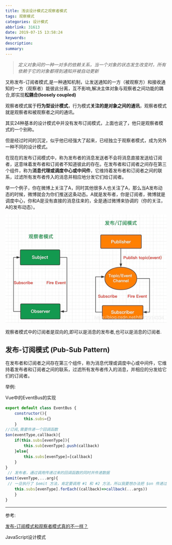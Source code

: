 ```yaml
---
title: 浅谈设计模式之观察者模式
tags: 观察模式
categories: 设计模式
abbrlink: 31613
date: 2019-07-15 13:58:24
keywords:
description:
summary:
---
```


> *定义对象间的一种一对多的依赖关系，当一个对象的状态发生改变时，所有依赖于它的对象都得到通知并被自动更新*

又称发布-订阅者模式,是一种通知机制，让发送通知的一方（被观察方）和接收通知的一方（观察者）能彼此分离，互不影响,解决主体对象与观察者之间功能的耦合,即实现**松耦合(loosely coupled)**

观察者模式属于**行为型设计模式**，行为模式**关注的是对象之间的通讯**，观察者模式就是观察者和被观察者之间的通讯。

其实24种基本的设计模式中并没有发布订阅模式，上面也说了，他只是观察者模式的一个别称。

但是经过时间的沉淀，似乎他已经强大了起来，已经独立于观察者模式，成为另外一种不同的设计模式。

在现在的发布订阅模式中，称为发布者的消息发送者不会将消息直接发送给订阅者，这意味着发布者和订阅者不知道彼此的存在。在发布者和订阅者之间存在第三个组件，称为**消息代理或调度中心或中间件**，它维持着发布者和订阅者之间的联系，过滤所有发布者传入的消息并相应地分发它们给订阅者。

举一个例子，你在微博上关注了A，同时其他很多人也关注了A，那么当A发布动态的时候，微博就会为你们推送这条动态。A就是发布者，你是订阅者，微博就是调度中心，你和A是没有直接的消息往来的，全是通过微博来协调的（你的关注，A的发布动态）。

![img](832626667-5d65fd14f3957_fix732-1647429731779.png)

观察者模式中的订阅者是双向的,即可以是消息的发布者,也可以是消息的订阅者.

## 发布-订阅模式 (Pub-Sub Pattern)

在发布者和订阅者之间存在第三个组件，称为消息代理或调度中心或中间件，它维持着发布者和订阅者之间的联系，过滤所有发布者传入的消息，并相应的分发给它们的订阅者。

举例:

Vue中的EventBus的实现

```javascript
export default class EventBus {
    constructor(){
        this.subs={}
    }
//订阅,需要传递一个回调函数  
$on(eventType,callback){
    if(this.subs[evenType]){
        this.sub[evenType].push(callback)
    }else{
        this.subs[evenType]=[callback]
    }
}
 // 发布者，通过调用传递过来的回调函数的同时并传递数据
$emit(evenType,...arg){
 // 一旦执行了 $emit 方法，肯定要调用 #1 和 #2 方法，所以我要想办法把 $on 传递过来的 callback 收集起来
    this.subs[evenType].forEach((callback)=>callback(...args))
	}
}
```

------

参考:

[发布-订阅模式和观察者模式真的不一样？](https://segmentfault.com/a/1190000020211587)

JavaScript设计模式